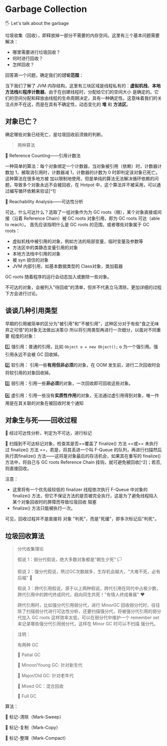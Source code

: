 # Garbage Collection
:raised_hand_with_fingers_splayed: Let's talk about the garbage

垃圾收集（回收），即释放掉一部分不需要的内存空间。这里有三个基本问题需要解决：
- 哪里需要进行垃圾回收？
- 何时进行回收？
- 怎样回收？

回答第一个问题，确定我们的**讨论范围**：

当下我们了解了 JVM 内存结构，这里有三块区域是线程私有的：**虚拟机栈**，**本地方法栈**和**程序计数器**。由于在创建线程时，分配给它们的空间大小
是确定的。它们的空间分配和释放由线程的生命周期决定，具有一种确定性。这意味着我们的关注点并不在这，而是在具有不确定性，动态变化的 **堆** 和 **方法区**。

## 对象已亡？
确定哪些对象已经死亡，是垃圾回收前须做的判断。

> 两种算法

:triangular_flag_on_post: Reference Counting——引用计数法

一种简单的算法：每个对象绑定一个计数器，当对象被引用（依赖）时，计数器计数加 1，被取消引用时，计数器减 1，计数器的计数为 0 时即判定该对象已死亡。这种算法在很多地方被
加以限制地使用，但是单纯的算法无法解决循环依赖的问题，导致多个对象永远不会被回收，在 Hotpot 中，这个算法并不被采用，可以通过编写循环依赖来验证[^1]

:triangular_flag_on_post: Reachability Analysis——可达性分析

可达，什么可达什么？选取了一组对象作为为 GC roots（根），某个对象直接或间接（沿着 Reference Chain）被 GC roots 对象引用，即为 GC roots 可达（able to reach）。
首先应该指明什么是 GC roots 的范围，或者哪些对象属于 GC roots：
- 虚拟机栈中被引用的对象，例如方法的局部变量，临时变量及参数等
- 方法区中的类静态变量引用的对象
- 本地方法栈中引用的对象
- 被 syn 锁住的对象
- JVM 内部引用，如基本数据类型的 Class对象，类加载器

GC roots 随着程序的运行会动态加入或删除一些对象。

不可达的对象，会被列入"待回收"的清单，但并不代表立马清除，更加详细的过程下方会进行讨论。

## 谈谈几种引用类型
早期的引用被简单的区分为"被引用"和"不被引用"，这种区分对于有些"食之无味弃之可惜"的对象无法做出决策:disappointed_relieved: 所以将引用类型再进行一次细分，以面对不同重要
程度的对象：

:one: 强引用：普通的引用，比如 ```Object o = new Object();``` o 为一个强引用。强引用永远不会被 GC 回收掉。

2️⃣ 软引用： 引用一些**有用但非必须**的对象，在 OOM 发生前，进行二次回收时会将软引用的对象回收掉。

3️⃣ 弱引用：引用一些**非必须**的对象，一次回收即可回收这些对象。

4️⃣ 虚引用：引用一些没有**实质性作用**的对象，无法通过虚引用得到对象，唯一作用是在其关联的对象在被回收时发个通知

## 对象生与死——回收过程
:triangular_flag_on_post: 经过可达性分析，判定为不可达，进行标记

:triangular_flag_on_post: 扫描到不可达标记对象，检查其是否==覆盖了 finalize() 方法 ==或== 未执行过 finalize() 方法 ==，若是，将其丢进一个叫 F-Queue 的队列，再进行扫描然后
执行其finalize() 方法——这将是对象最后的存活机会，如果其在重写的 finalize() 方法中，将自己与 GC roots Reference Chain 挂钩，就可避免被回收[^2]；若否,则直接回收。

注意：
- 这里将有一个优先级较低的 finalizer 线程依次执行 F-Queue 中对象的 finalize() 方法，但它不保证方法的是否被完全执行，这是为了避免线程陷入某个对象回收时的屏障而导致垃圾回收
阻塞
- finalize() 方法只能被执行一次。

可见，回收过程并不是直接将 对象 "判死"，而是"死缓"，即多次标记后"判死"。

## 垃圾回收算法

> 分代收集理论
> 
> 假说 1：弱分代假说，绝大多数对象都是"朝生夕死" 🏳️
> 
> 假说 2：强分代假说，熬过GC次数越多，生存机会越大，"大难不死，必有后福" 🙏
> 
> 假说 3：跨代引用假说，源于以上两种假说，跨代引用在同代中占极少数，跨代引用中的跨代终成同代，趋向同生共死！"有情人终成眷属" ♥️
> 
> 跨代引用时，比如强分代引用弱分代，进行 MinorGC 回收弱分代时，往往除了扫描弱分代进行可达性分析，还要扫描强分代，将被强分代引用的弱分代加入 GC roots
> 这样效率太低，可以在弱分代中维护一个 remember set 来记录哪些强分代引用弱分代，这样在 Minor GC 时可以不扫描 强分代。

> 注明：
> 
> 有两种 GC
> 
> 🚩 Patial GC
> 
>   🔴 Minoor/Young GC: 针对新生代
> 
>   🔴 Major/Old GC: 针对老年代
> 
>   🔴 Mixed GC：混合回收
> 
> 🚩 Full GC

算法：

🚩 标记-清除（Mark-Sweep）

🚩 标记-复制（Mark-Copy）

🚩 标记-整理（Mark-Compact）
